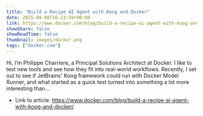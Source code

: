 ```yaml
---
title: "Build a Recipe AI Agent with Koog and Docker"
date: 2025-08-08T16:23:59+00:00
link: https://www.docker.com/blog/build-a-recipe-ai-agent-with-koog-and-docker/
showShare: false
showReadTime: false
thumbnail: images/docker.png
tags: ["docker.com"]
---
```

Hi, I’m Philippe Charriere, a Principal Solutions Architect at Docker. I like to test new tools and see how they fit into real-world workflows. Recently, I set out to see if JetBrains' Koog framework could run with Docker Model Runner, and what started as a quick test turned into something a lot more interesting than...

- Link to article: https://www.docker.com/blog/build-a-recipe-ai-agent-with-koog-and-docker/